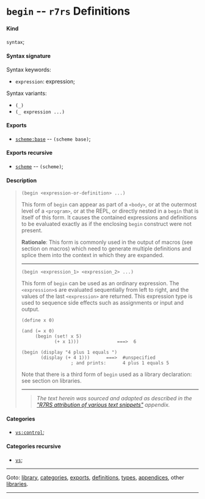 

<a id='definition__r7rs__begin'></a>

# `begin` -- `r7rs` Definitions


<a id='definition__r7rs__begin__kind'></a>

#### Kind

`syntax`;


<a id='definition__r7rs__begin__syntax-signature'></a>

#### Syntax signature

Syntax keywords:
 * `expression`: expression;

Syntax variants:
 * `(_)`
 * `(_ expression ...)`


<a id='definition__r7rs__begin__exports'></a>

#### Exports

 * [`scheme:base`](../../r7rs/exports/scheme_3a_base.md#export__r7rs__scheme_3a_base) -- `(scheme base)`;


<a id='definition__r7rs__begin__exports-recursive'></a>

#### Exports recursive

 * [`scheme`](../../r7rs/exports/scheme.md#export__r7rs__scheme) -- `(scheme)`;


<a id='definition__r7rs__begin__description'></a>

#### Description

> ````
> (begin <expression-or-definition> ...)
> ````
> 
> 
> This form of `begin` can appear as part of a `<body>`, or at the
> outermost level of a `<program>`, or at the REPL, or directly nested
> in a `begin` that is itself of this form.
> It causes the contained expressions and definitions to be evaluated
> exactly as if the enclosing `begin` construct were not present.
> 
> **Rationale**:
> This form is commonly used in the output of
> macros (see section on macros)
> which need to generate multiple definitions and
> splice them into the context in which they are expanded.
> 
> 
> ----
> 
> 
> ````
> (begin <expression_1> <expression_2> ...)
> ````
> 
> 
> This form of `begin` can be used as an ordinary expression.
> The `<expression>`s are evaluated sequentially from left to right,
> and the values of the last `<expression>` are returned. This
> expression type is used to sequence side effects such as assignments
> or input and output.
> 
> ````
> (define x 0)
> 
> (and (= x 0)
>      (begin (set! x 5)
>             (+ x 1)))              ===>  6
> 
> (begin (display "4 plus 1 equals ")
>        (display (+ 4 1)))      ===>  #unspecified
>                   ; and prints:      4 plus 1 equals 5
> ````
> 
> Note that there is a third form of `begin` used as a library declaration:
> see section on libraries.
> 
> 
> ----
> > *The text herein was sourced and adapted as described in the ["R7RS attribution of various text snippets"](../../r7rs/appendices/attribution.md#appendix__r7rs__attribution) appendix.*


<a id='definition__r7rs__begin__categories'></a>

#### Categories

 * [`vs:control`](../../r7rs/categories/vs_3a_control.md#category__r7rs__vs_3a_control);


<a id='definition__r7rs__begin__categories-recursive'></a>

#### Categories recursive

 * [`vs`](../../r7rs/categories/vs.md#category__r7rs__vs);

----

Goto: [library](../../r7rs/_index.md#library__r7rs), [categories](../../r7rs/categories/_index.md#toc__r7rs__categories), [exports](../../r7rs/exports/_index.md#toc__r7rs__exports), [definitions](../../r7rs/definitions/_index.md#toc__r7rs__definitions), [types](../../r7rs/types/_index.md#toc__r7rs__types), [appendices](../../r7rs/appendices/_index.md#toc__r7rs__appendices), other [libraries](../../_libraries.md#toc__libraries).

----

